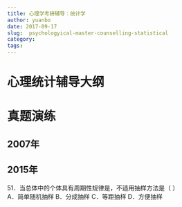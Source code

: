 ```yaml
---
title: 心理学考研辅导：统计学
author: yuanbo
date: 2017-09-17
slug:  psychologyical-master-counselling-statistical
category:   
tags: 
---
```


# 心理统计辅导大纲






# 真题演练

## 2007年


## 2015年
51．当总体中的个体具有周期性规律是，不适用抽样方法是（   ）  
A．简单随机抽样                     B．分成抽样
C．等距抽样                           D．方便抽样
